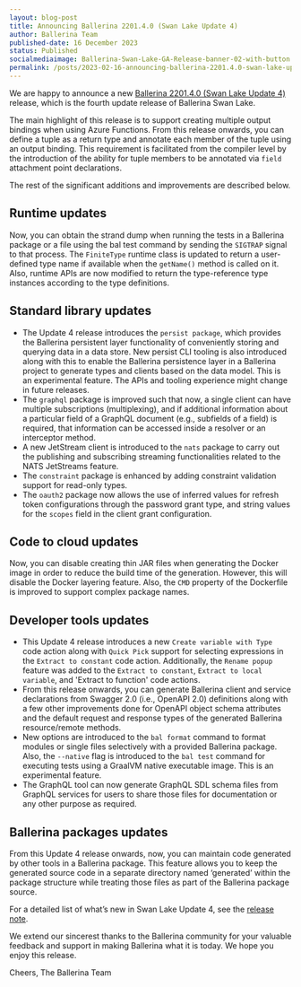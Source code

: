 ```yaml
---
layout: blog-post
title: Announcing Ballerina 2201.4.0 (Swan Lake Update 4)
author: Ballerina Team
published-date: 16 December 2023
status: Published
socialmediaimage: Ballerina-Swan-Lake-GA-Release-banner-02-with-button.png
permalink: /posts/2023-02-16-announcing-ballerina-2201.4.0-swan-lake-update-4/
---
```


<style>.cBlogContent p{white-space: break-spaces !important;}</style>

We are happy to announce a new [Ballerina 2201.4.0 (Swan Lake Update 4)]((https://ballerina.io/downloads/),) release, which is the fourth update release of Ballerina Swan Lake.

The main highlight of this release is to support creating multiple output bindings when using Azure Functions. From this release onwards, you can define a tuple as a return type and annotate each member of the tuple using an output binding. This requirement is facilitated from the compiler level by the introduction of the ability for tuple members to be annotated via `field` attachment point declarations.

The rest of the significant additions and improvements are described below.

## Runtime updates

Now, you can obtain the strand dump when running the tests in a Ballerina package or a file using the bal test command by sending the `SIGTRAP` signal to that process. The `FiniteType` runtime class is updated to return a user-defined type name if available when the `getName()` method is called on it. Also, runtime APIs are now modified to return the type-reference type instances according to the type definitions.

## Standard library updates

- The Update 4 release introduces the `persist package`, which provides the Ballerina persistent layer functionality of conveniently storing and querying data in a data store. New persist CLI tooling is also introduced along with this to enable the Ballerina persistence layer in a Ballerina project to generate types and clients based on the data model. This is an experimental feature. The APIs and tooling experience might change in future releases.
- The `graphql` package is improved such that now, a single client can have multiple subscriptions (multiplexing), and if additional information about a particular field of a GraphQL document (e.g., subfields of a field) is required, that information can be accessed inside a resolver or an interceptor method.
- A new JetStream client is introduced to the `nats` package to carry out the publishing and subscribing streaming functionalities related to the NATS JetStreams feature.
- The `constraint` package is enhanced by adding constraint validation support for read-only types.
- The `oauth2` package now allows the use of inferred values for refresh token configurations through the password grant type, and string values for the `scopes` field in the client grant configuration.

## Code to cloud updates

Now, you can disable creating thin JAR files when generating the Docker image in order to reduce the build time of the generation. However, this will disable the Docker layering feature.  Also, the `CMD` property of the Dockerfile is improved to support complex package names.

## Developer tools updates

- This Update 4 release introduces a new `Create variable with Type` code action along with `Quick Pick` support for selecting expressions in the `Extract to constant` code action. Additionally, the `Rename popup` feature was added to the `Extract to constant`, `Extract to local variable`, and 'Extract to function' code actions. 
- From this release onwards, you can generate Ballerina client and service declarations from Swagger 2.0 (i.e., OpenAPI 2.0) definitions along with a few other improvements done for OpenAPI object schema attributes and the default request and response types of the generated Ballerina resource/remote methods.
- New options are introduced to the `bal format` command to format modules or single files selectively with a provided Ballerina package. Also, the `--native` flag is introduced to the `bal test` command for executing tests using a GraalVM native executable image. This is an experimental feature.
- The GraphQL tool can now generate GraphQL SDL schema files from GraphQL services for users to share those files for documentation or any other purpose as required.

## Ballerina packages updates

From this Update 4 release onwards, now, you can maintain code generated by other tools in a Ballerina package. This feature allows you to keep the generated source code in a separate directory named ‘generated’ within the package structure while treating those files as part of the Ballerina package source.

For a detailed list of what’s new in Swan Lake Update 4, see the [release note](https://ballerina.io/downloads/swan-lake-release-notes/swan-lake-2201.4.0).

We extend our sincerest thanks to the Ballerina community for your valuable feedback and support in making Ballerina what it is today. We hope you enjoy this release.

Cheers,
The Ballerina Team
